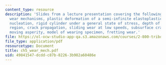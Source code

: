 ```yaml
---
content_type: resource
description: 'Slides from a lecture presentation covering the following topics: Delamination
  wear mechanisms, plastic deformation of a semi-infinite elastoplastic solid, crack
  nucleation, rigid cylinder under a general state of stress, depth of void nucleation
  region, crack propagation, sliding wear at low speeds, subsurface crack under a
  moving asperity, model of wearing specimen, fretting wear.'
file: https://ol-ocw-studio-app-qa.s3.amazonaws.com/courses/2-800-tribology-fall-2004/49841547dcddc87b82263b982a60486e_ch5_wear_mech.pdf
file_type: application/pdf
resourcetype: Document
title: ch5_wear_mech.pdf
uid: 49841547-dcdd-c87b-8226-3b982a60486e
---
```

